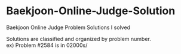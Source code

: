 # Baekjoon-Online-Judge-Solution
Baekjoon Online Judge Problem Solutions I solved

Solutions are classified and organized by problem number.  
ex) Problem #2584 is in 02000s/  
  
  
